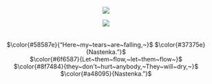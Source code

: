 <div align="center">

![](https://komarev.com/ghpvc/?username=fyosig&color=ac8586&label=times+fyodor+and+nikolai+kissed)
  </div>
<p align="center"><img src="https://github.com/user-attachments/assets/2f0abf7e-5f9f-47d5-80a4-cadaf464a960">
<br> 
  <br>
  <br>
$\color{#58587e}{“Here~my~tears~are~falling,~}$ $\color{#37375e}{Nastenka.”}$
<br>
$\color{#6f6587}{Let~them~flow,~let~them~flow~}$
<br>
$\color{#8f7484}{they~don't~hurt~anybody,~They~will~dry,~}$ $\color{#a48095}{Nastenka.”}$
<br>
<br>
  

